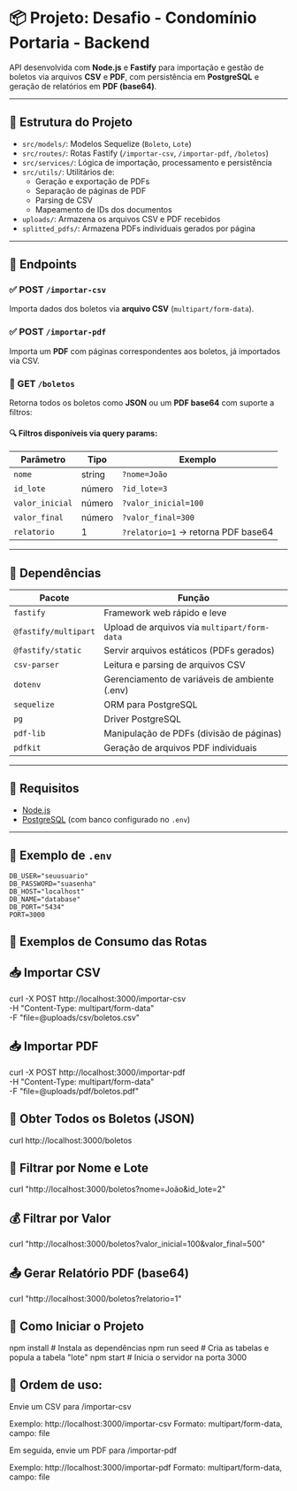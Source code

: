 # 📦 Projeto: Desafio - Condomínio Portaria - Backend

API desenvolvida com **Node.js** e **Fastify** para importação e gestão de boletos via arquivos **CSV** e **PDF**, com persistência em **PostgreSQL** e geração de relatórios em **PDF (base64)**.

---

## 📁 Estrutura do Projeto

- `src/models/`: Modelos Sequelize (`Boleto`, `Lote`)
- `src/routes/`: Rotas Fastify (`/importar-csv`, `/importar-pdf`, `/boletos`)
- `src/services/`: Lógica de importação, processamento e persistência
- `src/utils/`: Utilitários de:
  - Geração e exportação de PDFs
  - Separação de páginas de PDF
  - Parsing de CSV
  - Mapeamento de IDs dos documentos
- `uploads/`: Armazena os arquivos CSV e PDF recebidos
- `splitted_pdfs/`: Armazena PDFs individuais gerados por página

---

## 🔌 Endpoints

### ✅ POST `/importar-csv`
Importa dados dos boletos via **arquivo CSV** (`multipart/form-data`).

### ✅ POST `/importar-pdf`
Importa um **PDF** com páginas correspondentes aos boletos, já importados via CSV.

### 📄 GET `/boletos`
Retorna todos os boletos como **JSON** ou um **PDF base64** com suporte a filtros:

#### 🔍 Filtros disponíveis via query params:

| Parâmetro       | Tipo     | Exemplo                                |
|-----------------|----------|----------------------------------------|
| `nome`          | string   | `?nome=João`                           |
| `id_lote`       | número   | `?id_lote=3`                           |
| `valor_inicial` | número   | `?valor_inicial=100`                   |
| `valor_final`   | número   | `?valor_final=300`                     |
| `relatorio`     | 1        | `?relatorio=1` → retorna PDF base64    |

---

## 🧩 Dependências

| Pacote               | Função                                                    |
|----------------------|-----------------------------------------------------------|
| `fastify`            | Framework web rápido e leve                               |
| `@fastify/multipart` | Upload de arquivos via `multipart/form-data`              |
| `@fastify/static`    | Servir arquivos estáticos (PDFs gerados)                  |
| `csv-parser`         | Leitura e parsing de arquivos CSV                         |
| `dotenv`             | Gerenciamento de variáveis de ambiente (.env)             |
| `sequelize`          | ORM para PostgreSQL                                       |
| `pg`                 | Driver PostgreSQL                                         |
| `pdf-lib`            | Manipulação de PDFs (divisão de páginas)                  |
| `pdfkit`             | Geração de arquivos PDF individuais                       |

---

## 📎 Requisitos

- [Node.js](https://nodejs.org)
- [PostgreSQL](https://www.postgresql.org/) (com banco configurado no `.env`)

---

## 🧪 Exemplo de `.env`

```env
DB_USER="seuusuario"
DB_PASSWORD="suasenha"
DB_HOST="localhost"
DB_NAME="database"
DB_PORT="5434"
PORT=3000
```

## 📡 Exemplos de Consumo das Rotas

## 📥 Importar CSV
curl -X POST http://localhost:3000/importar-csv \
  -H "Content-Type: multipart/form-data" \
  -F "file=@uploads/csv/boletos.csv"

## 📥 Importar PDF
curl -X POST http://localhost:3000/importar-pdf \
  -H "Content-Type: multipart/form-data" \
  -F "file=@uploads/pdf/boletos.pdf"

## 📄 Obter Todos os Boletos (JSON)
curl http://localhost:3000/boletos

## 📄 Filtrar por Nome e Lote
curl "http://localhost:3000/boletos?nome=João&id_lote=2"

## 💰 Filtrar por Valor
curl "http://localhost:3000/boletos?valor_inicial=100&valor_final=500"

## 📤 Gerar Relatório PDF (base64)
curl "http://localhost:3000/boletos?relatorio=1"

## 🚀 Como Iniciar o Projeto
npm install          # Instala as dependências
npm run seed         # Cria as tabelas e popula a tabela "lote"
npm start            # Inicia o servidor na porta 3000

## 🔄 Ordem de uso:
Envie um CSV para /importar-csv

Exemplo: http://localhost:3000/importar-csv
Formato: multipart/form-data, campo: file

Em seguida, envie um PDF para /importar-pdf

Exemplo: http://localhost:3000/importar-pdf
Formato: multipart/form-data, campo: file
